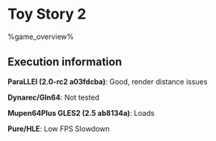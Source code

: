 # Toy Story 2 

%game_overview%

## Execution information

**ParaLLEl (2.0-rc2 a03fdcba)**: Good, render distance issues

**Dynarec/Gln64**: Not tested

**Mupen64Plus GLES2 (2.5 ab8134a)**: Loads

**Pure/HLE**: Low FPS Slowdown
